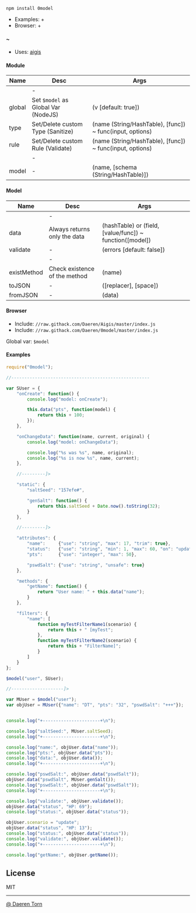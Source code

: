 `npm install 0model`

* Examples: +
* Browser: +

#### ~

* Uses: [aigis][2]


#### Module

| Name        | Desc        | Args			|
|-------------|-------------|-------------|
|             | -           ||
| global      | Set `$model` as Global Var (NodeJS)  				| (v [default: true]) 				|
| type        | Set/Delete custom Type (Sanitize) 					| (name (String/HashTable), [func]) ~ func(input, options) |
| rule        | Set/Delete custom Rule (Validate) 					| (name (String/HashTable), [func]) ~ func(input, options) |
|             | -           ||			
| model    	  | -								   					| (name, [schema (String/HashTable)]) 		|


#### Model

| Name        | Desc        | Args			|
|-------------|-------------|-------------|
|             | -           ||
| data        | Always returns only the data  			| (hashTable) or (field, [value/func]) ~ function([model]) |
| validate    | - 										| (errors [default: false]) |
|             | -           ||			
| existMethod | Check existence of the method   		| (name) |
| toJSON      | -  										| ([replacer], [space]) |
| fromJSON    | -  										| (data) |
							
							
#### Browser

* Include: `//raw.githack.com/Daeren/Aigis/master/index.js`
* Include: `//raw.githack.com/Daeren/0model/master/index.js`

Global var: `$model`


#### Examples

```js
require("0model");

//-----------------------------------------------------

var SUser = {
    "onCreate": function() {
        console.log("model: onCreate");

        this.data("pts", function(model) {
            return this + 100;
        });
    },

    "onChangeData": function(name, current, original) {
        console.log("model: onChangeData");

        console.log("%s was %s", name, original);
        console.log("%s is now %s", name, current);
    },

    //---------]>

    "static": {
        "saltSeed": "157efe#",

        "genSalt": function() {
            return this.saltSeed + Date.now().toString(32);
        }
    },

    //---------]>

    "attributes": {
        "name":     {"use": "string", "max": 17, "trim": true},
        "status":   {"use": "string", "min": 1, "max": 60, "on": "update"},
        "pts":      {"use": "integer", "max": 50},

        "pswdSalt": {"use": "string", "unsafe": true}
    },

    "methods": {
        "getName": function() {
            return "User name: " + this.data("name");
        }
    },

    "filters": {
        "name": [
            function myTestFilterName1(scenario) {
                return this + " [myTest";
            },
            function myTestFilterName2(scenario) {
                return this + "FilterName]";
            }
        ]
    }
};

$model("user", SUser);

//--------------------]>

var MUser = $model("user");
var objUser = MUser({"name": "DT", "pts": "32", "pswdSalt": "+++"});


console.log("+----------------------+\n");

console.log("saltSeed:", MUser.saltSeed);
console.log("+----------------------+\n");

console.log("name:", objUser.data("name"));
console.log("pts:", objUser.data("pts"));
console.log("data:", objUser.data());
console.log("+----------------------+\n");

console.log("pswdSalt:", objUser.data("pswdSalt"));
objUser.data("pswdSalt", MUser.genSalt());
console.log("pswdSalt:", objUser.data("pswdSalt"));
console.log("+----------------------+\n");

console.log("validate:", objUser.validate());
objUser.data("status", "HP: 69");
console.log("status:", objUser.data("status"));

objUser.scenario = "update";
objUser.data("status", "HP: 13");
console.log("status:", objUser.data("status"));
console.log("validate:", objUser.validate());
console.log("+----------------------+\n");

console.log("getName:", objUser.getName());
```


## License

MIT

----------------------------------
[@ Daeren Torn][1]


[1]: http://666.io
[2]: https://www.npmjs.com/package/aigis